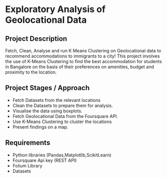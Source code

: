 # Exploratory Analysis of Geolocational Data

## Project Description
Fetch, Clean, Analyse and run K Means Clustering on Geolocational data to recommend accommodations to immigrants to a city! This project involves the use of K-Means Clustering to find the best accommodation for students in Bangalore on the basis of their preferences on amenities, budget and proximity to the location.

## Project Stages / Approach
 - Fetch Datasets from the relevant locations
 - Clean the Datasets to prepare them for analysis.
 - Visualise the data using boxplots.
 - Fetch Geolocational Data from the Foursquare API. 
 - Use K-Means Clustering to cluster the locations 
 - Present findings on a map. 
 
## Requirements
 - Python libraries (Pandas,Matplotlib,ScikitLearn)
 - Foursquare Api key (REST API)
 - Folium Library
 - Datasets
